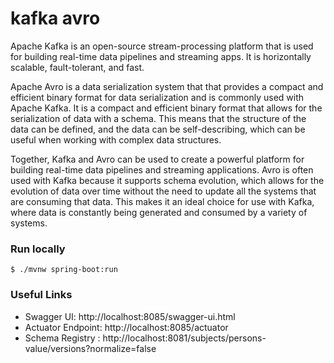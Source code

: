 # kafka avro


Apache Kafka is an open-source stream-processing platform that is used for building real-time data pipelines and streaming apps. It is horizontally scalable, fault-tolerant, and fast.

Apache Avro is a data serialization system that that provides a compact and efficient binary format for data serialization and is commonly used with Apache Kafka. It is a compact and efficient binary format that allows for the serialization of data with a schema. This means that the structure of the data can be defined, and the data can be self-describing, which can be useful when working with complex data structures.

Together, Kafka and Avro can be used to create a powerful platform for building real-time data pipelines and streaming applications. Avro is often used with Kafka because it supports schema evolution, which allows for the evolution of data over time without the need to update all the systems that are consuming that data. This makes it an ideal choice for use with Kafka, where data is constantly being generated and consumed by a variety of systems.


### Run locally
`$ ./mvnw spring-boot:run`

### Useful Links
* Swagger UI: http://localhost:8085/swagger-ui.html
* Actuator Endpoint: http://localhost:8085/actuator
* Schema Registry : http://localhost:8081/subjects/persons-value/versions?normalize=false
